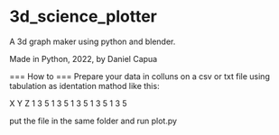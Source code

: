 # 3d_science_plotter
A 3d graph maker using python and blender.

Made in Python, 2022, by Daniel Capua

=== How to ===
Prepare your data in colluns on a csv or txt file using tabulation as identation mathod like this:

X Y Z
1 3 5
1 3 5
1 3 5
1 3 5
1 3 5

put the file in the same folder and run plot.py
